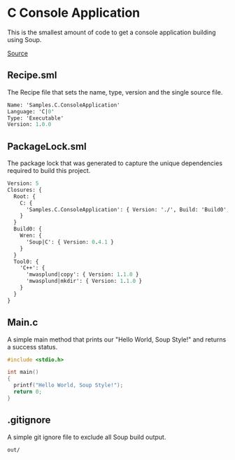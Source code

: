 #  C Console Application
This is the smallest amount of code to get a console application building using Soup.

[Source](https://github.com/soup-build/soup/tree/main/samples/c/console-application)

## Recipe.sml
The Recipe file that sets the name, type, version and the single source file.
```sml
Name: 'Samples.C.ConsoleApplication'
Language: 'C|0'
Type: 'Executable'
Version: 1.0.0
```

## PackageLock.sml
The package lock that was generated to capture the unique dependencies required to build this project.
```sml
Version: 5
Closures: {
  Root: {
    C: {
      'Samples.C.ConsoleApplication': { Version: './', Build: 'Build0', Tool: 'Tool0' }
    }
  }
  Build0: {
    Wren: {
      'Soup|C': { Version: 0.4.1 }
    }
  }
  Tool0: {
    'C++': {
      'mwasplund|copy': { Version: 1.1.0 }
      'mwasplund|mkdir': { Version: 1.1.0 }
    }
  }
}
```

## Main.c
A simple main method that prints our "Hello World, Soup Style!" and returns a success status.
```c
#include <stdio.h>

int main()
{
  printf("Hello World, Soup Style!");
  return 0;
}
```

## .gitignore
A simple git ignore file to exclude all Soup build output.
```
out/
```